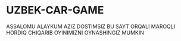 # UZBEK-CAR-GAME
ASSALOMU ALAYKUM AZIZ DOSTIMSIZ BU SAYT ORQALI MAROQLI HORDIQ CHIQARIB OYINIMIZNI OYNASHINGIZ MUMKIN 

